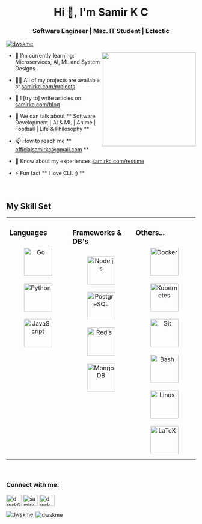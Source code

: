 <h1 align="center">Hi 👋, I'm Samir K C</h1>
<h3 align="center">Software Engineer | Msc. IT Student | Eclectic</h3>

<p align="left"> <a href="https://twitter.com/dwskme" target="blank"><img src="https://img.shields.io/twitter/follow/dwskme?logo=twitter&style=for-the-badge" alt="dwskme" /></a> </p>

<div align="right">
<img src="https://media.tenor.com/Ps6hIGTY_84AAAAi/ok.gif" align="right" height="250" width="250" />
</div>  
  

- 🌱 I’m currently learning: Microservices, AI, ML and System Designs.

- 👨‍💻 All of my projects are available at [samirkc.com/projects](https://samirkc.com/projects)

- 📝 I [try to] write articles on [samirkc.com/blog](https://samirkc.com/blog)

- 💬 We can talk about ** Software Development | AI & ML | Anime | Football | Life & Philosophy **

- 📫 How to reach me ** officialsamirkc@gmail.com **

- 📄 Know about my experiences [samirkc.com/resume](https://samirkc.com/resume)

- ⚡ Fun fact ** I love CLI. ;) **  

<br/>  


## My Skill Set  
<table><tr><td valign="top" width="33%">


### Languages  
<div align="center">  
<a href="https://go.dev/" target="_blank"><img style="margin: 10px" src="https://profilinator.rishav.dev/skills-assets/go-original.svg" alt="Go" height="75" /></a>  
<a href="https://www.python.org/" target="_blank"><img style="margin: 10px" src="https://profilinator.rishav.dev/skills-assets/python-original.svg" alt="Python" height="75" /></a>  
<a href="https://www.javascript.com/" target="_blank"><img style="margin: 10px" src="https://profilinator.rishav.dev/skills-assets/javascript-original.svg" alt="JavaScript" height="75" /></a>  

</div>

</td><td valign="top" width="33%">


### Frameworks & DB's  
<div align="center">  
<a href="https://nodejs.org/" target="_blank"><img style="margin: 10px" src="https://profilinator.rishav.dev/skills-assets/nodejs-original-wordmark.svg" alt="Node.js" height="75" /></a>  
<a href="https://www.postgresql.org/" target="_blank"><img style="margin: 10px" src="https://profilinator.rishav.dev/skills-assets/postgresql-original-wordmark.svg" alt="PostgreSQL" height="75" /></a>  
<a href="https://redis.io/" target="_blank"><img style="margin: 10px" src="https://profilinator.rishav.dev/skills-assets/redis-original-wordmark.svg" alt="Redis" height="75" /></a>  
<a href="https://www.mongodb.com/" target="_blank"><img style="margin: 10px" src="https://profilinator.rishav.dev/skills-assets/mongodb-original-wordmark.svg" alt="MongoDB" height="75" /></a>  
</div>

</td><td valign="top" width="33%">


### Others...
<div align="center">  
<a href="https://www.docker.com/" target="_blank"><img style="margin: 10px" src="https://profilinator.rishav.dev/skills-assets/docker-original-wordmark.svg" alt="Docker" height="75" /></a>  
<a href="https://kubernetes.io/" target="_blank"><img style="margin: 10px" src="https://profilinator.rishav.dev/skills-assets/kubernetes-icon.svg" alt="Kubernetes" height="75" /></a>  
<a href="https://github.com/" target="_blank"><img style="margin: 10px" src="https://profilinator.rishav.dev/skills-assets/git-scm-icon.svg" alt="Git" height="75" /></a>  
<a href="https://www.gnu.org/software/bash/" target="_blank"><img style="margin: 10px" src="https://profilinator.rishav.dev/skills-assets/gnu_bash-icon.svg" alt="Bash" height="75" /></a>  
<a href="https://www.linux.org/" target="_blank"><img style="margin: 10px" src="https://profilinator.rishav.dev/skills-assets/linux-original.svg" alt="Linux" height="75" /></a>  
<a href="https://www.latex-project.org/" target="_blank"><img style="margin: 10px" src="https://profilinator.rishav.dev/skills-assets/latex.png" alt="LaTeX" height="75" /></a>  
</div>

</td></tr></table>  

<br/>  

<h3 align="left">Connect with me:</h3>
<p align="left">
<a href="https://twitter.com/dwskme" target="blank"><img align="center" src="https://raw.githubusercontent.com/rahuldkjain/github-profile-readme-generator/master/src/images/icons/Social/twitter.svg" alt="dwsk69" height="30" width="40" /></a>
<a href="https://linkedin.com/in/samirkc" target="blank"><img align="center" src="https://raw.githubusercontent.com/rahuldkjain/github-profile-readme-generator/master/src/images/icons/Social/linked-in-alt.svg" alt="samirkc" height="30" width="40" /></a>
<a href="https://www.leetcode.com/dwskme" target="blank"><img align="center" src="https://raw.githubusercontent.com/rahuldkjain/github-profile-readme-generator/master/src/images/icons/Social/leet-code.svg" alt="dwskme" height="30" width="40" /></a>
</p>

<p><img align="left" src="https://github-readme-stats.vercel.app/api/top-langs?username=dwskme&show_icons=true&locale=en&layout=compact" alt="dwskme" /></p>

<p>&nbsp;<img align="center" src="https://github-readme-stats.vercel.app/api?username=dwskme&show_icons=true&locale=en" alt="dwskme" /></p>

